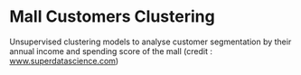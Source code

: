 # Mall Customers Clustering
Unsupervised clustering models to analyse customer segmentation by their annual income and spending score of the mall (credit : www.superdatascience.com)
